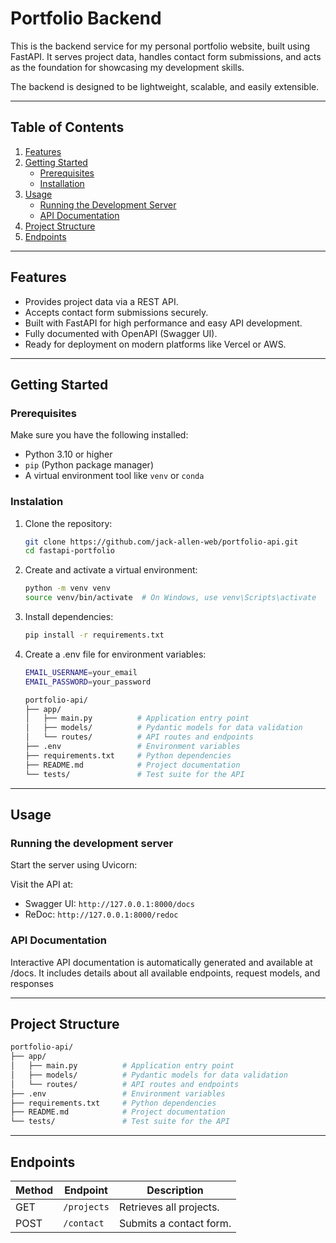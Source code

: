 # **Portfolio Backend**

This is the backend service for my personal portfolio website, built using FastAPI. It serves project data, handles contact form submissions, and acts as the foundation for showcasing my development skills. 

The backend is designed to be lightweight, scalable, and easily extensible.

---

## **Table of Contents**

1. [Features](#features)
2. [Getting Started](#getting-started)
   - [Prerequisites](#prerequisites)
   - [Installation](#installation)
3. [Usage](#usage)
   - [Running the Development Server](#running-the-development-server)
   - [API Documentation](#api-documentation)
4. [Project Structure](#project-structure)
5. [Endpoints](#endpoints)
---

## **Features**

- Provides project data via a REST API.
- Accepts contact form submissions securely.
- Built with FastAPI for high performance and easy API development.
- Fully documented with OpenAPI (Swagger UI).
- Ready for deployment on modern platforms like Vercel or AWS.

---

## **Getting Started**

### **Prerequisites**
Make sure you have the following installed:
- Python 3.10 or higher
- `pip` (Python package manager)
- A virtual environment tool like `venv` or `conda`

### **Instalation**
1. Clone the repository:
   ```bash
   git clone https://github.com/jack-allen-web/portfolio-api.git
   cd fastapi-portfolio
2. Create and activate a virtual environment:
   ```bash
   python -m venv venv
   source venv/bin/activate  # On Windows, use venv\Scripts\activate
3. Install dependencies:
   ```bash
   pip install -r requirements.txt
4. Create a .env file for environment variables:
   ```bash
   EMAIL_USERNAME=your_email
   EMAIL_PASSWORD=your_password
   
   portfolio-api/
   ├── app/
   │   ├── main.py          # Application entry point
   │   ├── models/          # Pydantic models for data validation
   │   └── routes/          # API routes and endpoints
   ├── .env                 # Environment variables
   ├── requirements.txt     # Python dependencies
   ├── README.md            # Project documentation
   └── tests/               # Test suite for the API
   
   
---

## **Usage**

### **Running the development server**
Start the server using Uvicorn:

Visit the API at:
- Swagger UI: `http://127.0.0.1:8000/docs`
- ReDoc: `http://127.0.0.1:8000/redoc`

### **API Documentation**

Interactive API documentation is automatically generated and available at /docs. It includes details about all available endpoints, request models, and responses

---

## **Project Structure**
   ```bash
   portfolio-api/
   ├── app/
   │   ├── main.py          # Application entry point
   │   ├── models/          # Pydantic models for data validation
   │   └── routes/          # API routes and endpoints
   ├── .env                 # Environment variables
   ├── requirements.txt     # Python dependencies
   ├── README.md            # Project documentation
   └── tests/               # Test suite for the API
   ```

---
## **Endpoints**

| Method | Endpoint         | Description                                   |
|--------|------------------|-----------------------------------------------|
| GET    | `/projects`      | Retrieves all projects.                      |
| POST   | `/contact`       | Submits a contact form.                      |